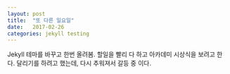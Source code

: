 ```yaml
---
layout: post
title:  "또 다른 일요일"
date:   2017-02-26
categories: jekyll testing
---
```

Jekyll 테마를 바꾸고 한번 올려봄. 할일을 빨리 다 하고 아카데미 시상식을 보려고 한다. 달리기를 하려고 했는데, 다시 추워져서 갈등 중 이다.
